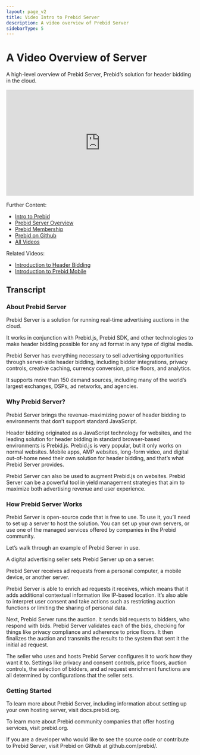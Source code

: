 ```yaml
---
layout: page_v2
title: Video Intro to Prebid Server
description: A video overview of Prebid Server
sidebarType: 5
---
```


# A Video Overview of Server

A high-level overview of Prebid Server, Prebid’s solution for header bidding in the cloud.

<div style="padding:56.25% 0 0 0;margin: 1rem 0;position:relative;"><iframe src="https://player.vimeo.com/video/822889941?h=71957861b5&amp;badge=0&amp;autopause=0&amp;player_id=0&amp;app_id=58479" frameborder="0" allow="autoplay; fullscreen; picture-in-picture" allowfullscreen style="position:absolute;top:0;left:0;width:100%;height:100%;" title="1.5_Intro-to-PBS_v6"></iframe></div><script src="https://player.vimeo.com/api/player.js"></script>

Further Content:

- [Intro to Prebid](/overview/intro.html)
- [Prebid Server Overview](/prebid-server/overview/prebid-server-overview.html)
- [Prebid Membership](https://prebid.org/membership)
- [Prebid on Github](https://github.com/prebid)
- [All Videos](/overview/all-videos.html)

Related Videos:

- [Introduction to Header Bidding](/overview/intro-to-header-bidding-video.html)
- [Introduction to Prebid Mobile](/prebid-mobile/prebid-mobile-video.html)

## Transcript

### About Prebid Server

Prebid Server is a solution for running real-time advertising auctions in the cloud.

It works in conjunction with Prebid.js, Prebid SDK, and other technologies to make header bidding possible for any ad format in any type of digital media.

Prebid Server has everything necessary to sell advertising opportunities through server-side header bidding, including bidder integrations, privacy controls, creative caching, currency conversion, price floors, and analytics.

It supports more than 150 demand sources, including many of the world’s largest exchanges, DSPs, ad networks, and agencies.

### Why Prebid Server?

Prebid Server brings the revenue-maximizing power of header bidding to environments that don’t support standard JavaScript.

Header bidding originated as a JavaScript technology for websites, and the leading solution for header bidding in standard browser-based environments is Prebid.js. Prebid.js is very popular, but it only works on normal websites. Mobile apps, AMP websites, long-form video, and digital out-of-home need their own solution for header bidding, and that’s what Prebid Server provides.

Prebid Server can also be used to augment Prebid.js on websites. Prebid Server can be a powerful tool in yield management strategies that aim to maximize both advertising revenue and user experience.

### How Prebid Server Works
Prebid Server is open-source code that is free to use. To use it, you’ll need to set up a server to host the solution. You can set up your own servers, or use one of the managed services offered by companies in the Prebid community.

Let’s walk through an example of Prebid Server in use.

A digital advertising seller sets Prebid Server up on a server.

Prebid Server receives ad requests from a personal computer, a mobile device, or another server.

Prebid Server is able to enrich ad requests it receives, which means that it adds additional contextual information like IP-based location. It’s also able to interpret user consent and take actions such as restricting auction functions or limiting the sharing of personal data.

Next, Prebid Server runs the auction. It sends bid requests to bidders, who respond with bids. Prebid Server validates each of the bids, checking for things like privacy compliance and adherence to price floors. It then finalizes the auction and transmits the results to the system that sent it the initial ad request.

The seller who uses and hosts Prebid Server configures it to work how they want it to. Settings like privacy and consent controls, price floors, auction controls, the selection of bidders, and ad request enrichment functions are all determined by configurations that the seller sets.

### Getting Started
To learn more about Prebid Server, including information about setting up your own hosting server, visit docs.prebid.org.

To learn more about Prebid community companies that offer hosting services, visit prebid.org.

If you are a developer who would like to see the source code or contribute to Prebid Server, visit Prebid on Github at github.com/prebid/.

